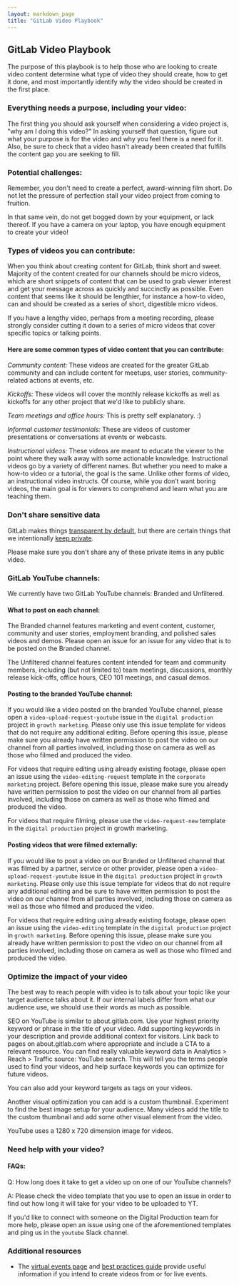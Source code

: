 ```yaml
---
layout: markdown_page
title: "GitLab Video Playbook"
---
```

## GitLab Video Playbook 

The purpose of this playbook is to help those who are looking to create video content determine what type of video they should create, how to get it done, and most importantly identify _why_ the video should be created in the first place. 

### Everything needs a purpose, including your video:
The first thing you should ask yourself when considering a video project is, "why am I doing this video?" In asking yourself that question, figure out what your purpose is for the video and why you feel there is a need for it. Also, be sure to check that a video hasn't already been created that fulfills the content gap you are seeking to fill.  

### Potential challenges:
Remember, you don't need to create a perfect, award-winning film short. Do not let the pressure of perfection stall your video project from coming to fruition.  

In that same vein, do not get bogged down by your equipment, or lack thereof. If you have a camera on your laptop, you have enough equipment to create your video!

### Types of videos you can contribute:
When you think about creating content for GitLab, think short and sweet. Majority of the content created for our channels should be micro videos, which are short snippets of content that can be used to grab viewer interest and get your message across as quickly and succinctly as possible. Even content that seems like it should be lengthier, for instance a how-to video, can and should be created as a series of short, digestible micro videos. 

If you have a lengthy video, perhaps from a meeting recording, please strongly consider cutting it down to a series of micro videos that cover specific topics or talking points.

#### Here are some common types of video content that you can contribute:

_Community content:_ These videos are created for the greater GitLab community and can include content for meetups, user stories, community-related actions at events, etc.

_Kickoffs:_ These videos will cover the monthly release kickoffs as well as kickoffs for any other project that we'd like to publicly share.   

_Team meetings and office hours:_ This is pretty self explanatory. :)

_Informal customer testimonials:_ These are videos of customer presentations or conversations at events or webcasts.

_Instructional videos:_ These videos are meant to educate the viewer to the point where they walk away with some actionable knowledge. Instructional videos go by a variety of different names. But whether you need to make a how-to video or a tutorial, the goal is the same. Unlike other forms of video, an instructional video instructs. Of course, while you don’t want boring videos, the main goal is for viewers to comprehend and learn what you are teaching them. 

### Don't share sensitive data
GitLab makes things [transparent by default](/handbook/values/#transparency), but there are certain things that we intentionally [keep private](/handbook/communication/#not-public).

Please make sure you don't share any of these private items in any public video.

### GitLab YouTube channels:
We currently have two GitLab YouTube channels: Branded and Unfiltered.

#### What to post on each channel:
The Branded channel features marketing and event content, customer, community and user stories, employment branding, and polished sales videos and demos. Please open an issue for an issue for any video that is to be posted on the Branded channel.

The Unfiltered channel features content intended for team and community members, including (but not limited to) team meetings, discussions, monthly release kick-offs, office hours, CEO 101 meetings, and casual demos. 

#### Posting to the branded YouTube channel:
If you would like a video posted on the branded YouTube channel, please open a  `video-upload-request-youtube` issue in the `digital production` project in `growth marketing`. Please only use this issue template for videos that do not require any additional editing. Before opening this issue, please make sure you already have written permission to post the video on our channel from all parties involved, including those on camera as well as those who filmed and produced the video. 

For videos that require editing using already existing footage, please open an issue using the `video-editing-request` template in the `corporate marketing` project. Before opening this issue, please make sure you already have written permission to post the video on our channel from all parties involved, including those on camera as well as those who filmed and produced the video. 

For videos that require filming, please use the `video-request-new` template in the `digital production` project in growth marketing. 

#### Posting videos that were filmed externally:
If you would like to post a video on our Branded or Unfiltered channel that was filmed by a partner, service or other provider, please open a `video-upload-request-youtube` issue in the `digital production` project in `growth marketing`. Please only use this issue template for videos that do not require any additional editing and be sure to have written permission to post the video on our channel from all parties involved, including those on camera as well as those who filmed and produced the video. 

For videos that require editing using already existing footage, please open an issue using the `video-editing` template in the `digital production` project in `growth marketing`. Before opening this issue, please make sure you already have written permission to post the video on our channel from all parties involved, including those on camera as well as those who filmed and produced the video. 

### Optimize the impact of your video
The best way to reach people with video is to talk about your topic like your target audience talks about it. If our internal labels differ from what our audience use, we should use their words as much as possible.

SEO on YouTube is similar to about.gitlab.com. Use your highest priority keyword or phrase in the title of your video. Add supporting keywords in your description and provide additional context for visitors. Link back to pages on about.gitlab.com where appropriate and include a CTA to a relevant resource. You can find really valuable keyword data in Analytics > Reach > Traffic source: YouTube search. This will tell you the terms people used to find your videos, and help surface keywords you can optimize for future videos.

You can also add your keyword targets as tags on your videos.

Another visual optimization you can add is a custom thumbnail. Experiment to find the best image setup for your audience. Many videos add the title to the custom thumbnail and add some other visual element from the video. 

YouTube uses a 1280 x 720 dimension image for videos.

### Need help with your video?
#### FAQs: 

Q: How long does it take to get a video up on one of our YouTube channels?

A: Please check the video template that you use to open an issue in order to find out how long it will take for your video to be uploaded to YT.

If you'd like to connect with someone on the Digital Production team for more help, please open an issue using one of the aforementioned templates and ping us in the `youtube` Slack channel.

### Additional resources 

* The [virtual events page](/handbook/marketing/revenue-marketing/digital-marketing-programs/marketing-programs/virtual-events/) and [best practices guide](/source/handbook/marketing/revenue-marketing/digital-marketing-programs/marketing-programs/virtual-events/best-practices/) provide useful information if you intend to create videos from or for live events.
